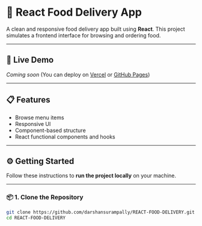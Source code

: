 # 🍕 React Food Delivery App

A clean and responsive food delivery app built using **React**. This project simulates a frontend interface for browsing and ordering food.

---

## 🚀 Live Demo

*Coming soon* (You can deploy on [Vercel](https://vercel.com/) or [GitHub Pages](https://pages.github.com/))

---

## 📋 Features

- Browse menu items
- Responsive UI
- Component-based structure
- React functional components and hooks

---

## ⚙️ Getting Started

Follow these instructions to **run the project locally** on your machine.

---

### 📦 1. Clone the Repository

```bash
git clone https://github.com/darshansurampally/REACT-FOOD-DELIVERY.git
cd REACT-FOOD-DELIVERY
